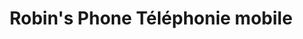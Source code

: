 ---
title: "Robin's Phone Téléphonie mobile"
url: /labenne/robins-phone-telephonie-mobile/
shop: téléphone portable
---